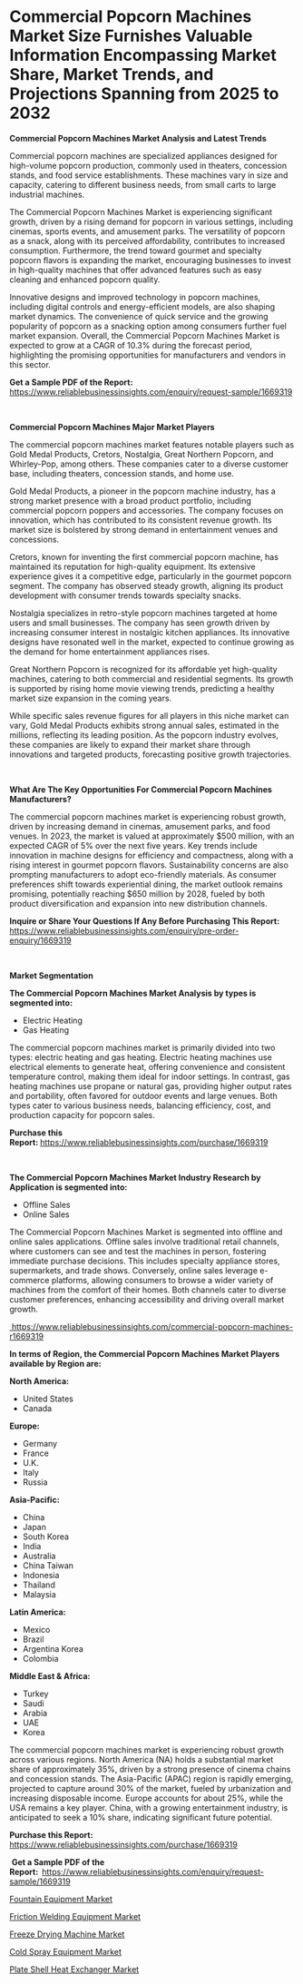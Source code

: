 <p><h1>Commercial Popcorn Machines Market Size Furnishes Valuable Information Encompassing Market Share, Market Trends, and Projections Spanning from 2025 to 2032</h1></p><p><strong>Commercial Popcorn Machines Market Analysis and Latest Trends</strong></p>
<p><p>Commercial popcorn machines are specialized appliances designed for high-volume popcorn production, commonly used in theaters, concession stands, and food service establishments. These machines vary in size and capacity, catering to different business needs, from small carts to large industrial machines.</p><p>The Commercial Popcorn Machines Market is experiencing significant growth, driven by a rising demand for popcorn in various settings, including cinemas, sports events, and amusement parks. The versatility of popcorn as a snack, along with its perceived affordability, contributes to increased consumption. Furthermore, the trend toward gourmet and specialty popcorn flavors is expanding the market, encouraging businesses to invest in high-quality machines that offer advanced features such as easy cleaning and enhanced popcorn quality.</p><p>Innovative designs and improved technology in popcorn machines, including digital controls and energy-efficient models, are also shaping market dynamics. The convenience of quick service and the growing popularity of popcorn as a snacking option among consumers further fuel market expansion. Overall, the Commercial Popcorn Machines Market is expected to grow at a CAGR of 10.3% during the forecast period, highlighting the promising opportunities for manufacturers and vendors in this sector.</p></p>
<p><strong>Get a Sample PDF of the Report:&nbsp;</strong> <a href="https://www.reliablebusinessinsights.com/enquiry/request-sample/1669319?utm_campaign=1837&utm_medium=2&utm_source=Github&utm_content=ia&utm_term=08042025&utm_id=commercial-popcorn-machines">https://www.reliablebusinessinsights.com/enquiry/request-sample/1669319</a></p>
<p>&nbsp;</p>
<p><strong>Commercial Popcorn Machines Major Market Players</strong></p>
<p><p>The commercial popcorn machines market features notable players such as Gold Medal Products, Cretors, Nostalgia, Great Northern Popcorn, and Whirley-Pop, among others. These companies cater to a diverse customer base, including theaters, concession stands, and home use.</p><p>Gold Medal Products, a pioneer in the popcorn machine industry, has a strong market presence with a broad product portfolio, including commercial popcorn poppers and accessories. The company focuses on innovation, which has contributed to its consistent revenue growth. Its market size is bolstered by strong demand in entertainment venues and concessions.</p><p>Cretors, known for inventing the first commercial popcorn machine, has maintained its reputation for high-quality equipment. Its extensive experience gives it a competitive edge, particularly in the gourmet popcorn segment. The company has observed steady growth, aligning its product development with consumer trends towards specialty snacks.</p><p>Nostalgia specializes in retro-style popcorn machines targeted at home users and small businesses. The company has seen growth driven by increasing consumer interest in nostalgic kitchen appliances. Its innovative designs have resonated well in the market, expected to continue growing as the demand for home entertainment appliances rises.</p><p>Great Northern Popcorn is recognized for its affordable yet high-quality machines, catering to both commercial and residential segments. Its growth is supported by rising home movie viewing trends, predicting a healthy market size expansion in the coming years.</p><p>While specific sales revenue figures for all players in this niche market can vary, Gold Medal Products exhibits strong annual sales, estimated in the millions, reflecting its leading position. As the popcorn industry evolves, these companies are likely to expand their market share through innovations and targeted products, forecasting positive growth trajectories.</p></p>
<p>&nbsp;</p>
<p><strong>What Are The Key Opportunities For Commercial Popcorn Machines Manufacturers?</strong></p>
<p><p>The commercial popcorn machines market is experiencing robust growth, driven by increasing demand in cinemas, amusement parks, and food venues. In 2023, the market is valued at approximately $500 million, with an expected CAGR of 5% over the next five years. Key trends include innovation in machine designs for efficiency and compactness, along with a rising interest in gourmet popcorn flavors. Sustainability concerns are also prompting manufacturers to adopt eco-friendly materials. As consumer preferences shift towards experiential dining, the market outlook remains promising, potentially reaching $650 million by 2028, fueled by both product diversification and expansion into new distribution channels.</p></p>
<p><strong>Inquire or Share Your Questions If Any Before Purchasing This Report:</strong> <a href="https://www.reliablebusinessinsights.com/enquiry/pre-order-enquiry/1669319?utm_campaign=1837&utm_medium=2&utm_source=Github&utm_content=ia&utm_term=08042025&utm_id=commercial-popcorn-machines">https://www.reliablebusinessinsights.com/enquiry/pre-order-enquiry/1669319</a></p>
<p>&nbsp;</p>
<p><strong>Market Segmentation</strong></p>
<p><strong>The Commercial Popcorn Machines Market Analysis by types is segmented into:</strong></p>
<p><ul><li>Electric Heating</li><li>Gas Heating</li></ul></p>
<p><p>The commercial popcorn machines market is primarily divided into two types: electric heating and gas heating. Electric heating machines use electrical elements to generate heat, offering convenience and consistent temperature control, making them ideal for indoor settings. In contrast, gas heating machines use propane or natural gas, providing higher output rates and portability, often favored for outdoor events and large venues. Both types cater to various business needs, balancing efficiency, cost, and production capacity for popcorn sales.</p></p>
<p><strong>Purchase this Report:&nbsp;</strong><a href="https://www.reliablebusinessinsights.com/purchase/1669319?utm_campaign=1837&utm_medium=2&utm_source=Github&utm_content=ia&utm_term=08042025&utm_id=commercial-popcorn-machines">https://www.reliablebusinessinsights.com/purchase/1669319</a></p>
<p>&nbsp;</p>
<p><strong>The Commercial Popcorn Machines Market Industry Research by Application is segmented into:</strong></p>
<p><ul><li>Offline Sales</li><li>Online Sales</li></ul></p>
<p><p>The Commercial Popcorn Machines Market is segmented into offline and online sales applications. Offline sales involve traditional retail channels, where customers can see and test the machines in person, fostering immediate purchase decisions. This includes specialty appliance stores, supermarkets, and trade shows. Conversely, online sales leverage e-commerce platforms, allowing consumers to browse a wider variety of machines from the comfort of their homes. Both channels cater to diverse customer preferences, enhancing accessibility and driving overall market growth.</p></p>
<p><a href="https://www.reliablebusinessinsights.com/commercial-popcorn-machines-r1669319?utm_campaign=1837&utm_medium=2&utm_source=Github&utm_content=ia&utm_term=08042025&utm_id=commercial-popcorn-machines">&nbsp;https://www.reliablebusinessinsights.com/commercial-popcorn-machines-r1669319</a></p>
<p><strong>In terms of Region, the Commercial Popcorn Machines Market Players available by Region are:</strong></p>
<p>
    <p> <strong> North America: </strong>
        <ul>
            <li>United States</li>
            <li>Canada</li>
        </ul>
        </p> 
    <p> <strong> Europe: </strong>
        <ul>
            <li>Germany</li>
            <li>France</li>
            <li>U.K.</li>
            <li>Italy</li>
            <li>Russia</li>
        </ul>
        </p> 
    <p> <strong> Asia-Pacific: </strong>
        <ul>
            <li>China</li>
            <li>Japan</li>
            <li>South Korea</li>
            <li>India</li>
            <li>Australia</li>
            <li>China Taiwan</li>
            <li>Indonesia</li>
            <li>Thailand</li>
            <li>Malaysia</li>
        </ul>
        </p> 
    <p> <strong> Latin America: </strong>
        <ul>
            <li>Mexico</li>
            <li>Brazil</li>
            <li>Argentina Korea</li>
            <li>Colombia</li>
        </ul>
        </p> 
    <p> <strong> Middle East & Africa: </strong>
        <ul>
            <li>Turkey</li>
            <li>Saudi</li>
            <li>Arabia</li>
            <li>UAE</li>
            <li>Korea</li>
        </ul>
    </p>
    </p>
<p><p>The commercial popcorn machines market is experiencing robust growth across various regions. North America (NA) holds a substantial market share of approximately 35%, driven by a strong presence of cinema chains and concession stands. The Asia-Pacific (APAC) region is rapidly emerging, projected to capture around 30% of the market, fueled by urbanization and increasing disposable income. Europe accounts for about 25%, while the USA remains a key player. China, with a growing entertainment industry, is anticipated to seek a 10% share, indicating significant future potential.</p></p>
<p><strong>Purchase this Report: </strong><a href="https://www.reliablebusinessinsights.com/purchase/1669319?utm_campaign=1837&utm_medium=2&utm_source=Github&utm_content=ia&utm_term=08042025&utm_id=commercial-popcorn-machines">https://www.reliablebusinessinsights.com/purchase/1669319</a></p>
<p>&nbsp;<strong>Get a Sample PDF of the Report:&nbsp;&nbsp;</strong><a href="https://www.reliablebusinessinsights.com/enquiry/request-sample/1669319?utm_campaign=1837&utm_medium=2&utm_source=Github&utm_content=ia&utm_term=08042025&utm_id=commercial-popcorn-machines">https://www.reliablebusinessinsights.com/enquiry/request-sample/1669319</a></p>
<p><strong></strong></p>
<p><p><a href="https://github.com/lizamflotow/Market-Research-Report-List-1/blob/main/fountain-equipment-market.md?utm_campaign=1837&utm_medium=2&utm_source=Github&utm_content=ia&utm_term=08042025&utm_id=commercial-popcorn-machines">Fountain Equipment Market</a></p><p><a href="https://github.com/phephezxnf/Market-Research-Report-List-1/blob/main/friction-welding-equipment-market.md?utm_campaign=1837&utm_medium=2&utm_source=Github&utm_content=ia&utm_term=08042025&utm_id=commercial-popcorn-machines">Friction Welding Equipment Market</a></p><p><a href="https://github.com/watzondechao/Market-Research-Report-List-1/blob/main/freeze-drying-machine-market.md?utm_campaign=1837&utm_medium=2&utm_source=Github&utm_content=ia&utm_term=08042025&utm_id=commercial-popcorn-machines">Freeze Drying Machine Market</a></p><p><a href="https://github.com/iroldilom/Market-Research-Report-List-1/blob/main/cold-spray-equipment-market.md?utm_campaign=1837&utm_medium=2&utm_source=Github&utm_content=ia&utm_term=08042025&utm_id=commercial-popcorn-machines">Cold Spray Equipment Market</a></p><p><a href="https://github.com/chkrselia/Market-Research-Report-List-1/blob/main/plate-shell-heat-exchanger-market.md?utm_campaign=1837&utm_medium=2&utm_source=Github&utm_content=ia&utm_term=08042025&utm_id=commercial-popcorn-machines">Plate Shell Heat Exchanger Market</a></p></p>